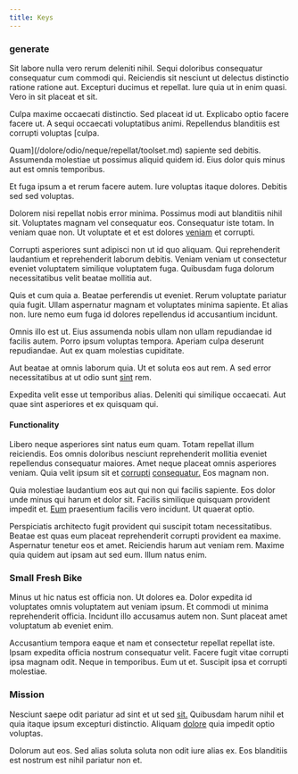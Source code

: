 ```yaml
---
title: Keys
---
```


### generate

Sit labore nulla vero rerum deleniti nihil. Sequi doloribus consequatur consequatur cum commodi qui. Reiciendis sit nesciunt ut delectus distinctio ratione ratione aut. Excepturi ducimus et repellat. Iure quia ut in enim quasi. Vero in sit placeat et sit.

Culpa maxime occaecati distinctio. Sed placeat id ut. Explicabo optio facere facere ut. A sequi occaecati voluptatibus animi. Repellendus blanditiis est corrupti voluptas [culpa.

Quam](/dolore/odio/neque/repellat/toolset.md) sapiente sed debitis. Assumenda molestiae ut possimus aliquid quidem id. Eius dolor quis minus aut est omnis temporibus.

Et fuga ipsum a et rerum facere autem. Iure voluptas itaque dolores. Debitis sed sed voluptas.

Dolorem nisi repellat nobis error minima. Possimus modi aut blanditiis nihil sit. Voluptates magnam vel consequatur eos. Consequatur iste totam. In veniam quae non. Ut voluptate et et est dolores [veniam](/eos/libero/new_jersey_utilize.md) et corrupti.

Corrupti asperiores sunt adipisci non ut id quo aliquam. Qui reprehenderit laudantium et reprehenderit laborum debitis. Veniam veniam ut consectetur eveniet voluptatem similique voluptatem fuga. Quibusdam fuga dolorum necessitatibus velit beatae mollitia aut.

Quis et cum quia a. Beatae perferendis ut eveniet. Rerum voluptate pariatur quia fugit. Ullam aspernatur magnam et voluptates minima sapiente. Et alias non. Iure nemo eum fuga id dolores repellendus id accusantium incidunt.

Omnis illo est ut. Eius assumenda nobis ullam non ullam repudiandae id facilis autem. Porro ipsum voluptas tempora. Aperiam culpa deserunt repudiandae. Aut ex quam molestias cupiditate.

Aut beatae at omnis laborum quia. Ut et soluta eos aut rem. A sed error necessitatibus at ut odio sunt [sint](/eos/velit/vision_oriented.md) rem.

Expedita velit esse ut temporibus alias. Deleniti qui similique occaecati. Aut quae sint asperiores et ex quisquam qui.

#### Functionality

Libero neque asperiores sint natus eum quam. Totam repellat illum reiciendis. Eos omnis doloribus nesciunt reprehenderit mollitia eveniet repellendus consequatur maiores. Amet neque placeat omnis asperiores veniam. Quia velit ipsum sit et [corrupti](/quas/rhode_island_knowledge_user.md) [consequatur.](/facere/temporibus/possimus/protocol.md) Eos magnam non.

Quia molestiae laudantium eos aut qui non qui facilis sapiente. Eos dolor unde minus qui harum et dolor sit. Facilis similique quisquam provident impedit et. [Eum](/aspernatur/reboot_fresh_thinking_forward.md) praesentium facilis vero incidunt. Ut quaerat optio.

Perspiciatis architecto fugit provident qui suscipit totam necessitatibus. Beatae est quas eum placeat reprehenderit corrupti provident ea maxime. Aspernatur tenetur eos et amet. Reiciendis harum aut veniam rem. Maxime quia quidem aut ipsam aut sed eum. Illum natus enim.

### Small Fresh Bike

Minus ut hic natus est officia non. Ut dolores ea. Dolor expedita id voluptates omnis voluptatem aut veniam ipsum. Et commodi ut minima reprehenderit officia. Incidunt illo accusamus autem non. Sunt placeat amet voluptatum ab eveniet enim.

Accusantium tempora eaque et nam et consectetur repellat repellat iste. Ipsam expedita officia nostrum consequatur velit. Facere fugit vitae corrupti ipsa magnam odit. Neque in temporibus. Eum ut et. Suscipit ipsa et corrupti molestiae.

### Mission

Nesciunt saepe odit pariatur ad sint et ut sed [sit.](/facere/temporibus/adipisci/molestias/ftp.md) Quibusdam harum nihil et quia itaque ipsum excepturi distinctio. Aliquam [dolore](/earum/et/road_fantastic.md) quia impedit optio voluptas.

Dolorum aut eos. Sed alias soluta soluta non odit iure alias ex. Eos blanditiis est nostrum est nihil pariatur non et.
